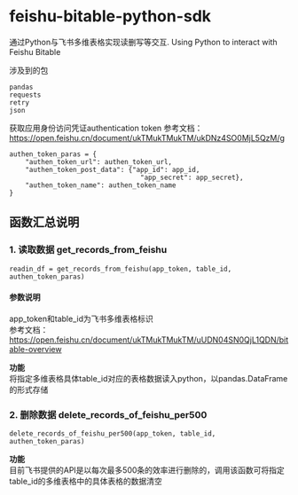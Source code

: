 # feishu-bitable-python-sdk
通过Python与飞书多维表格实现读删写等交互. Using Python to interact with Feishu Bitable

涉及到的包  
```
pandas
requests  
retry  
json
```

获取应用身份访问凭证authentication token
参考文档：https://open.feishu.cn/document/ukTMukTMukTM/ukDNz4SO0MjL5QzM/g
```
authen_token_paras = {
    "authen_token_url": authen_token_url,
    "authen_token_post_data": {"app_id": app_id,
                                 "app_secret": app_secret},
    "authen_token_name": authen_token_name
}
```

## 函数汇总说明
### 1. 读取数据 get_records_from_feishu
```
readin_df = get_records_from_feishu(app_token, table_id, authen_token_paras)
```
#### 参数说明 
app_token和table_id为飞书多维表格标识  
参考文档：https://open.feishu.cn/document/ukTMukTMukTM/uUDN04SN0QjL1QDN/bitable-overview  

**功能**  
将指定多维表格具体table_id对应的表格数据读入python，以pandas.DataFrame的形式存储  


### 2. 删除数据 delete_records_of_feishu_per500
```
delete_records_of_feishu_per500(app_token, table_id, authen_token_paras)
```
**功能**  
目前飞书提供的API是以每次最多500条的效率进行删除的，调用该函数可将指定table_id的多维表格中的具体表格的数据清空

